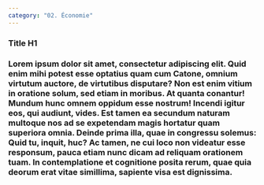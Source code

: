```yaml
---
category: "02. Économie"
---
```


<h3>Title H1</h3>

<h3>Lorem ipsum dolor sit amet, consectetur adipiscing elit. Quid enim mihi potest esse optatius quam cum Catone, omnium virtutum auctore, de virtutibus disputare? Non est enim vitium in oratione solum, sed etiam in moribus. At quanta conantur! Mundum hunc omnem oppidum esse nostrum! Incendi igitur eos, qui audiunt, vides. Est tamen ea secundum naturam multoque nos ad se expetendam magis hortatur quam superiora omnia. Deinde prima illa, quae in congressu solemus: Quid tu, inquit, huc? Ac tamen, ne cui loco non videatur esse responsum, pauca etiam nunc dicam ad reliquam orationem tuam. In contemplatione et cognitione posita rerum, quae quia deorum erat vitae simillima, sapiente visa est dignissima.</h3>
